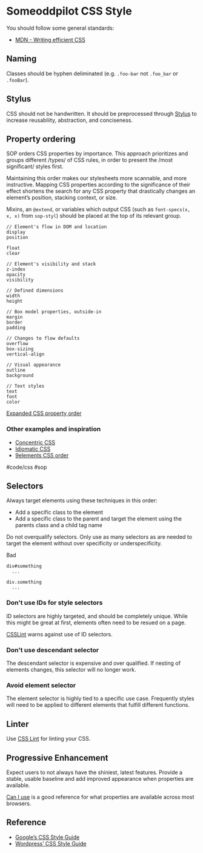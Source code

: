 # Someoddpilot CSS Style

You should follow some general standards:

* [MDN - Writing efficient CSS][refMDNCSS]

## Naming

Classes should be hyphen deliminated (e.g. `.foo-bar` not `.foo_bar` or `.fooBar`).

## Stylus

CSS should not be handwritten. It should be preprocessed through [Stylus](http://learnboost.github.io/stylus/) to increase reusabliity, abstraction, and conciseness.

## Property ordering

SOP orders CSS properties by importance. This approach prioritizes and groups different /types/ of CSS rules, in order to present the /most significant/ styles first.

Maintaining this order makes our stylesheets more scannable, and more instructive. Mapping CSS properties according to the significance of their effect shortens the search for any CSS property that drastically changes an element’s position, stacking context, or size.

Mixins, an `@extend`, or variables which output CSS (such as `font-specs(x, x, x)` from `sop-styl`) should be placed at the top of its relevant group.

```
// Element's flow in DOM and location
display
position

float
clear

// Element's visibility and stack
z-index
opacity
visibility

// Defined dimensions
width
height

// Box model properties, outside-in
margin
border
padding

// Changes to flow defaults
overflow
box-sizing
vertical-align

// Visual appearance
outline
background

// Text styles
text
font
color
```


[Expanded CSS property order](https://github.com/SomeoddpilotInc/Someoddpilot-Coding-Style/blob/master/index.styl)

### Other examples and inspiration
* [Concentric CSS](https://github.com/brandon-rhodes/Concentric-CSS/blob/master/style.css)
* [Idiomatic CSS](https://github.com/necolas/idiomatic-css)
* [9elements CSS order](http://9elements.com/css-rule-order/)

#code/css #sop

## Selectors

Always target elements using these techniques in this order:

* Add a specific class to the element
* Add a specific class to the parent and target the element using the parents class and a child tag name

Do not overqualify selectors. Only use as many selectors as are needed to target the element without over specificity or underspecificity.

Bad
```
div#something
  ...

div.something
  ...
```

### Don't use IDs for style selectors

ID selectors are highly targeted, and should be completely unique. While this might be great at first, elements often need to be resued on a page.

[CSSLint][cssLintID] warns against use of ID selectors.

### Don't use descendant selector

The descendant selector is expensive and over qualified. If nesting of elements changes, this selector will no longer work.

### Avoid element selector

The element selector is highly tied to a specific use case. Frequently styles will need to be applied to different elements that fulfill different functions.

## Linter

Use [CSS Lint][cssLint] for linting your CSS.

## Progressive Enhancement

Expect users to not always have the shiniest, latest features. Provide a stable, usable baseline and add improved appearance when properties are available.

[Can I use](http://caniuse.com/) is a good reference for what properties are available across most browsers.

## Reference

* [Google’s CSS Style Guide](https://google-styleguide.googlecode.com/svn/trunk/htmlcssguide.xml)
* [Wordpress’ CSS Style Guide](http://make.wordpress.org/core/handbook/coding-standards/css/)

 [cssLint]: http://csslint.net/about.html
 [cssLintID]: https://github.com/stubbornella/csslint/wiki/Disallow-IDs-in-selectors
 [wpCSS]: http://make.wordpress.org/core/handbook/coding-standards/css/#property-ordering
 [refMDNCSS]: https://developer.mozilla.org/en-US/docs/Web/Guide/CSS/Writing_efficient_CSS
 [bootstrap]: https://github.com/twbs/bootstrap
 [bootstrapSass]: https://github.com/twbs/bootstrap-sass
